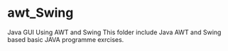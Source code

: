 # awt_Swing
Java GUI Using AWT and Swing 
This folder include Java AWT and Swing based basic JAVA programme exrcises.


